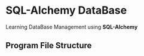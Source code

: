# SQL-Alchemy DataBase
Learning DataBase Management using **SQL-Alchemy**

## Program File Structure
